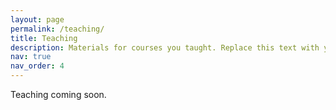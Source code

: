 ```yaml
---
layout: page
permalink: /teaching/
title: Teaching
description: Materials for courses you taught. Replace this text with your description.
nav: true
nav_order: 4
---
```


Teaching coming soon.
